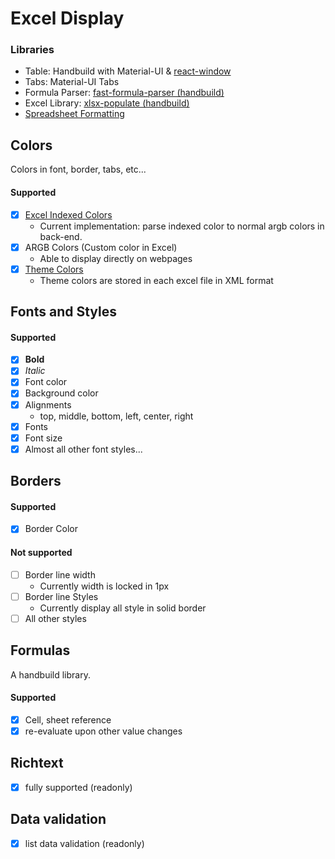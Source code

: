 # Excel Display
### Libraries
 - Table: Handbuild with Material-UI & [react-window](https://github.com/LesterLyu/react-window)
 - Tabs: Material-UI Tabs
 - Formula Parser: [fast-formula-parser (handbuild)](https://github.com/LesterLyu/fast-formula-parser)
 - Excel Library: [xlsx-populate  (handbuild)](https://github.com/LesterLyu/xlsx-populate)
 - [Spreadsheet Formatting](https://github.com/LesterLyu/fast-formula-parser/blob/master/ssf/ssf.js)

## Colors
Colors in font, border, tabs, etc...
#### Supported
 - [X] [Excel Indexed Colors](https://github.com/ClosedXML/ClosedXML/wiki/Excel-Indexed-Colors)
    - Current implementation: parse indexed color to normal argb colors in back-end.
 - [X] ARGB Colors (Custom color in Excel)
    - Able to display directly on webpages
 - [X] [Theme Colors](https://www.google.ca/search?{google:acceptedSuggestion}oq=excel+theme+colors&sourceid=chrome&ie=UTF-8&q=excel+theme+colors)
    - Theme colors are stored in each excel file in XML format

## Fonts and Styles
#### Supported
 - [X] **Bold**
 - [X] *Italic* 
 - [X] Font color
 - [X] Background color
 - [X] Alignments
    - top, middle, bottom, left, center, right
 - [X] Fonts
 - [X] Font size
 - [X] Almost all other font styles...

## Borders
#### Supported
 - [X] Border Color

#### Not supported
 - [ ] Border line width
    - Currently width is locked in 1px
 - [ ] Border line Styles
    - Currently display all style in solid border
 - [ ] All other styles
 
## Formulas
A handbuild library.

#### Supported
  - [X] Cell, sheet reference
  - [X] re-evaluate upon other value changes
  
## Richtext
  - [X] fully supported (readonly)

## Data validation
  - [X] list data validation (readonly)

